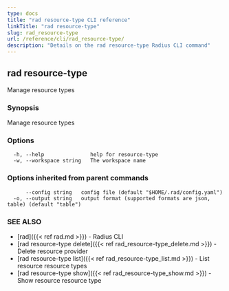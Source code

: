 ```yaml
---
type: docs
title: "rad resource-type CLI reference"
linkTitle: "rad resource-type"
slug: rad_resource-type
url: /reference/cli/rad_resource-type/
description: "Details on the rad resource-type Radius CLI command"
---
```

## rad resource-type

Manage resource types

### Synopsis

Manage resource types

### Options

```
  -h, --help               help for resource-type
  -w, --workspace string   The workspace name
```

### Options inherited from parent commands

```
      --config string   config file (default "$HOME/.rad/config.yaml")
  -o, --output string   output format (supported formats are json, table) (default "table")
```

### SEE ALSO

* [rad]({{< ref rad.md >}})	 - Radius CLI
* [rad resource-type delete]({{< ref rad_resource-type_delete.md >}})	 - Delete resource provider
* [rad resource-type list]({{< ref rad_resource-type_list.md >}})	 - List resource resource types
* [rad resource-type show]({{< ref rad_resource-type_show.md >}})	 - Show resource resource type

